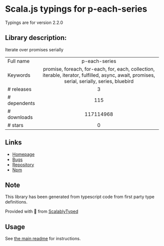 
# Scala.js typings for p-each-series

Typings are for version 2.2.0

## Library description:
Iterate over promises serially

|                    |                 |
| ------------------ | :-------------: |
| Full name          | p-each-series |
| Keywords           | promise, foreach, for-each, for, each, collection, iterable, iterator, fulfilled, async, await, promises, serial, serially, series, bluebird |
| # releases         | 3 |
| # dependents       | 115 |
| # downloads        | 117114968 |
| # stars            | 0 |

## Links
- [Homepage](https://github.com/sindresorhus/p-each-series#readme)
- [Bugs](https://github.com/sindresorhus/p-each-series/issues)
- [Repository](https://github.com/sindresorhus/p-each-series)
- [Npm](https://www.npmjs.com/package/p-each-series)
    


## Note
This library has been generated from typescript code from first party type definitions.

Provided with :purple_heart: from [ScalablyTyped](https://github.com/oyvindberg/ScalablyTyped)

## Usage
See [the main readme](../../readme.md) for instructions.


